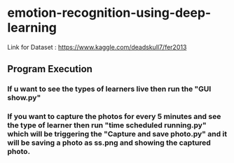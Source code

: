 # emotion-recognition-using-deep-learning

Link for Dataset : https://www.kaggle.com/deadskull7/fer2013

## Program Execution

### If u want to see the types of learners live then run the "GUI show.py"

### If you want to capture the photos for every 5 minutes and see the type of learner then run "time scheduled running.py" which will be triggering the "Capture and save photo.py" and it will be saving a photo as ss.png and showing the captured photo.
